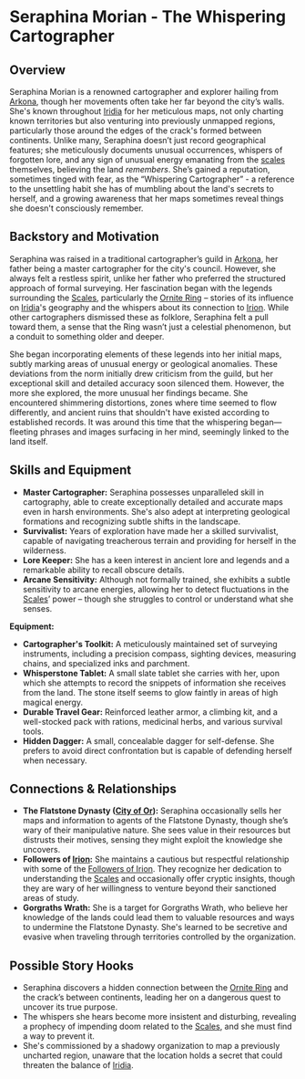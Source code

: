 # Seraphina Morian - The Whispering Cartographer

## Overview

Seraphina Morian is a renowned cartographer and explorer hailing from [Arkona](/generated/city/arkona.md), though her movements often take her far beyond the city’s walls. She's known throughout [Iridia](/geography/world/iridia.md) for her meticulous maps, not only charting known territories but also venturing into previously unmapped regions, particularly those around the edges of the crack's formed between continents. Unlike many, Seraphina doesn’t just record geographical features; she meticulously documents unusual occurrences, whispers of forgotten lore, and any sign of unusual energy emanating from the [scales](/geography/landmark/scale.md) themselves, believing the land *remembers*. She’s gained a reputation, sometimes tinged with fear, as the “Whispering Cartographer” - a reference to the unsettling habit she has of mumbling about the land's secrets to herself, and a growing awareness that her maps sometimes reveal things she doesn't consciously remember.

## Backstory and Motivation

Seraphina was raised in a traditional cartographer’s guild in [Arkona](/generated/city/arkona.md), her father being a master cartographer for the city's council. However, she always felt a restless spirit, unlike her father who preferred the structured approach of formal surveying. Her fascination began with the legends surrounding the [Scales](/geography/landmark/scale.md), particularly the [Ornite Ring](/geography/scale/ornite-ring.md) – stories of its influence on [Iridia](/geography/world/iridia.md)'s geography and the whispers about its connection to [Irion](/being/deity/irion.md). While other cartographers dismissed these as folklore, Seraphina felt a pull toward them, a sense that the Ring wasn’t just a celestial phenomenon, but a conduit to something older and deeper.

She began incorporating elements of these legends into her initial maps, subtly marking areas of unusual energy or geological anomalies. These deviations from the norm initially drew criticism from the guild, but her exceptional skill and detailed accuracy soon silenced them. However, the more she explored, the more unusual her findings became. She encountered shimmering distortions, zones where time seemed to flow differently, and ancient ruins that shouldn't have existed according to established records. It was around this time that the whispering began—fleeting phrases and images surfacing in her mind, seemingly linked to the land itself. 

## Skills and Equipment

*   **Master Cartographer:** Seraphina possesses unparalleled skill in cartography, able to create exceptionally detailed and accurate maps even in harsh environments. She's also adept at interpreting geological formations and recognizing subtle shifts in the landscape.
*   **Survivalist:** Years of exploration have made her a skilled survivalist, capable of navigating treacherous terrain and providing for herself in the wilderness.
*   **Lore Keeper:** She has a keen interest in ancient lore and legends and a remarkable ability to recall obscure details. 
*   **Arcane Sensitivity:** Although not formally trained, she exhibits a subtle sensitivity to arcane energies, allowing her to detect fluctuations in the [Scales](/geography/landmark/scale.md)’ power – though she struggles to control or understand what she senses.

**Equipment:**

*   **Cartographer's Toolkit:** A meticulously maintained set of surveying instruments, including a precision compass, sighting devices, measuring chains, and specialized inks and parchment.
*   **Whisperstone Tablet:** A small slate tablet she carries with her, upon which she attempts to record the snippets of information she receives from the land. The stone itself seems to glow faintly in areas of high magical energy.
*   **Durable Travel Gear:** Reinforced leather armor, a climbing kit, and a well-stocked pack with rations, medicinal herbs, and various survival tools.
*   **Hidden Dagger:** A small, concealable dagger for self-defense. She prefers to avoid direct confrontation but is capable of defending herself when necessary.

## Connections & Relationships

*   **The Flatstone Dynasty ([City of Or](/geography/settlement/city/city-of-or.md)):** Seraphina occasionally sells her maps and information to agents of the Flatstone Dynasty, though she’s wary of their manipulative nature.  She sees value in their resources but distrusts their motives, sensing they might exploit the knowledge she uncovers.
*   **Followers of [Irion](/being/deity/irion.md):** She maintains a cautious but respectful relationship with some of the [Followers of Irion](/structure/society/factions/followers-of-irion.md). They recognize her dedication to understanding the [Scales](/geography/landmark/scale.md) and occasionally offer cryptic insights, though they are wary of her willingness to venture beyond their sanctioned areas of study.
*   **Gorgraths Wrath:** She is a target for Gorgraths Wrath, who believe her knowledge of the lands could lead them to valuable resources and ways to undermine the Flatstone Dynasty. She's learned to be secretive and evasive when traveling through territories controlled by the organization.

## Possible Story Hooks

*   Seraphina discovers a hidden connection between the [Ornite Ring](/geography/scale/ornite-ring.md) and the crack’s between continents, leading her on a dangerous quest to uncover its true purpose.
*   The whispers she hears become more insistent and disturbing, revealing a prophecy of impending doom related to the [Scales](/geography/landmark/scale.md), and she must find a way to prevent it.
*   She's commissioned by a shadowy organization to map a previously uncharted region, unaware that the location holds a secret that could threaten the balance of [Iridia](/geography/world/iridia.md).
